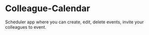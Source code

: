 # Colleague-Calendar
Scheduler app where you can create, edit, delete events, invite your colleagues to event.
